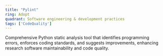 ```yaml
---
title: "Pylint"
ring: Adopt
quadrant: Software engineering & development practices
tags: ['CodeQuality']
---
```

Comprehensive Python static analysis tool that identifies programming errors, enforces coding standards, and suggests improvements, enhancing research software maintainability and code quality.
